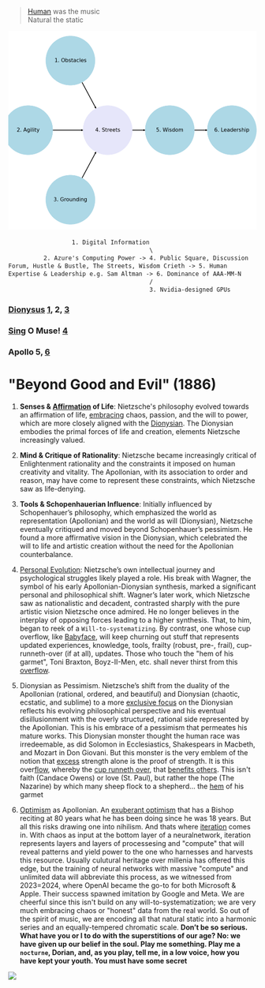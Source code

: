 > [Human](https://abikesa.github.io/gospel/) was the music       
Natural the static      

![](zara.png)

                      1. Digital Information
                                            \
              2. Azure's Computing Power -> 4. Public Square, Discussion Forum, Hustle & Bustle, The Streets, Wisdom Crieth -> 5. Human Expertise & Leadership e.g. Sam Altman -> 6. Dominance of AAA-MM-N
                                            /
                                            3. Nvidia-designed GPUs
                                            
### [Dionysus](https://github.com/abikesa/dailygrind) [1](https://abikesa.github.io/jerryseinfeld/), 2, [3](https://en.wikisource.org/wiki/An_Attempt_at_Self-Criticism)
### [Sing](https://github.com/abikesa/zarathustra/blob/main/dionysian.md) O Muse! [4](https://abikesa.github.io/why-python/)
### Apollo 5, [6](https://www.gutenberg.org/files/174/174-h/174-h.htm)


# "Beyond Good and Evil" (1886)

1. **Senses & [Affirmation](https://github.com/abikesa/dailygrind/blob/main/1_challenges/digital_information.md) of Life**: Nietzsche's philosophy evolved towards an affirmation of life, [embracing](https://github.com/abikesa/digital/blob/main/index.md) chaos, passion, and the will to power, which are more closely aligned with the [Dionysian](https://abikesa.github.io/holding-it-down/). The Dionysian embodies the primal forces of life and creation, elements Nietzsche increasingly valued.

2. **Mind & Critique of Rationality**: Nietzsche became increasingly critical of Enlightenment rationality and the constraints it imposed on human creativity and vitality. The Apollonian, with its association to order and reason, may have come to represent these constraints, which Nietzsche saw as life-denying.

3. **Tools & Schopenhauerian Influence**: Initially influenced by Schopenhauer’s philosophy, which emphasized the world as representation (Apollonian) and the world as will (Dionysian), Nietzsche eventually critiqued and moved beyond Schopenhauer’s pessimism. He found a more affirmative vision in the Dionysian, which celebrated the will to life and artistic creation without the need for the Apollonian counterbalance.

4. [Personal Evolution](https://www.gutenberg.org/files/1998/1998-h/1998-h.htm#link2H_4_0003): Nietzsche’s own intellectual journey and psychological struggles likely played a role. His break with Wagner, the symbol of his early Apollonian-Dionysian synthesis, marked a significant personal and philosophical shift. Wagner’s later work, which Nietzsche saw as nationalistic and decadent, contrasted sharply with the pure artistic vision Nietzsche once admired. He no longer believes in the interplay of opposing forces leading to a higher synthesis. That, to him, began to reek of a `Will-to-systematizing`. By contrast, one whose cup overflow, like [Babyface](https://abikesa.github.io/edmonds/), will keep churning out stuff that represents updated experiences, knowledge, tools, frailty (robust, pre-, frail), cup-runneth-over (if at all), updates. Those who touch the "hem of his garmet", Toni Braxton, Boyz-II-Men, etc. shall never thirst from this [overflow](https://en.wikipedia.org/wiki/Relaxation_(psychology)).

5. Dionysian as Pessimism. Nietzsche’s shift from the duality of the Apollonian (rational, ordered, and beautiful) and Dionysian (chaotic, ecstatic, and sublime) to a more [exclusive focus](https://en.wikipedia.org/wiki/Nihilism#Positions) on the Dionysian reflects his evolving philosophical perspective and his eventual disillusionment with the overly structured, rational side represented by the Apollonian. This is his embrace of a pessimism that permeates his mature works. This Dionysian monster thought the human race was irredeemable, as did Solomon in Ecclesiastics, Shakespears in Macbeth, and Mozart in Don Giovani. But this monster is the very emblem of the notion that [excess](https://www.handprint.com/SC/NIE/GotDamer.html#:~:text=Excess%20strength%20alone%20is%20the,all%2Dtoo%2Dheavy%20seriousness.) strength alone is the proof of strength. It is this over[flow](https://www.gutenberg.org/files/52263/52263-h/52263-h.htm), whereby the [cup runneth over](https://www.biblegateway.com/passage/?search=Psalm+23%3A5&version=KJV), that [benefits others](https://www.biblegateway.com/passage/?search=Matthew%2022%3A37-40&version=KJV). This isn't faith (Candace Owens) or love (St. Paul), but rather the hope (The Nazarine) by which many sheep flock to a shepherd... the [hem](https://www.biblegateway.com/passage/?search=Matthew%209%3A18-26%2CMark%205%3A22-43%2CLuke%208%3A41-56&version=KJV) of his garmet
   
6. [Optimism](https://abikesa.github.io/website/) as Apollonian. An [exuberant optimism](https://www.gutenberg.org/files/174/174-h/174-h.htm) that has a Bishop reciting at 80 years what he has been doing since he was 18 years. But all this risks drawing one into nihilism. And thats where [iteration](https://abikesa.github.io/iterate/intro.html) comes in. With chaos as input at the bottom layer of a neuralnetwork, iteration represents layers and layers of processesing and "compute" that will reveal patterns and yield power to the one who harnesses and harvests this resource. Usually culutural heritage over millenia has offered this edge, but the training of neural networks with massive "compute" and unlimited data will abbreviate this process, as we witnessed from 2023=2024, where OpenAI became the go-to for both Microsoft & Apple. Their success spawned imitation by Google and Meta. We are cheerful since this isn't build on any will-to-systematization; we are very much embracing chaos or "honest" data from the real world. So out of the spirit of music, we are encoding all that natural static into a harmonic series and an equally-tempered chromatic scale. **Don’t be so serious. What have you or I to do with the superstitions of our age? No: we have given up our belief in the soul. Play me something. Play me a `nocturne`, Dorian, and, as you play, tell me, in a low voice, how you have kept your youth. You must have some secret**

![](https://camo.githubusercontent.com/c65497003ca185982d9da5084e34a3e8c58fe0463904232e5f7e7a002f338641/68747470733a2f2f6162696b6573612e6769746875622e696f2f6d757369632f66726f6e746965722e706e67)
